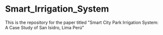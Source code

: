 # Smart_Irrigation_System
This is the repository for the paper titled "Smart City Park Irrigation System: A Case Study of San Isidro, Lima Perú"
